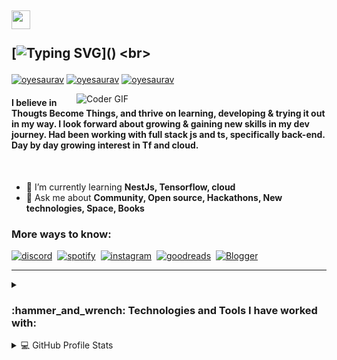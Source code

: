 <h2 align="left">
<img src="https://raw.githubusercontent.com/MartinHeinz/MartinHeinz/master/wave.gif" width="30px" height="30px" /> 

[![Typing SVG](https://readme-typing-svg.herokuapp.com/?lines=Hey!+I'm+Saurav+Pati+or+say+his+bot;Glad+to+see+you+here;Believe+in+building+something?;Problems+add+a+reason+to+build+it.;Lets+discuss...;This+is+the+way.)]()
<br>
</h2> 

<p align="left"> 
<a href="https://twitter.com/oyesaurav" target="blank"><img src="https://img.shields.io/twitter/follow/oyesaurav?logo=twitter&style=for-the-badge" alt="oyesaurav" /></a> 
<a href="https://www.linkedin.com/in/oyesaurav/" target="blank"><img src="https://img.shields.io/badge/LinkedIn-0077B5?style=for-the-badge&logo=linkedin&color=informational" alt="oyesaurav" /></a>
<a href="https://oyesaurav.hashnode.dev/" target="blank"><img src="https://img.shields.io/badge/Hashnode-2962FF?style=for-the-badge&logo=hashnode&color=blueviolet" alt="oyesaurav" /></a>
</p>

<img src="https://media.giphy.com/media/SWoSkN6DxTszqIKEqv/giphy.gif" alt="Coder GIF" width="400" align="right"/>

<h4 align="left">I believe in Thougts Become Things, and thrive on learning, developing & trying it out in my way. I look forward about growing & gaining new skills in my dev journey. Had been working with full stack js and ts, specifically back-end. Day by day growing interest in Tf and cloud.
</h4>
<br>

- 🌱 I’m currently learning **NestJs, Tensorflow, cloud**
- 💬 Ask me about **Community, Open source, Hackathons, New technologies, Space, Books**

<h3 align="left">More ways to know:</h3>
  <p align="left">
<!--   <a href="https://twitter.com/oyesaurav" target="_blank"> <img src="https://cdn.jsdelivr.net/gh/devicons/devicon/icons/twitter/twitter-original.svg" alt="twitter" width="20" height="20"/> </a>&nbsp
   <a href="https://www.linkedin.com/in/oyesaurav/" target="_blank"><img src="https://img.icons8.com/doodle/48/000000/linkedin--v2.png" height="25" width="25" alt="linkedin"/></a>&nbsp
   <a href="https://oyesaurav.hashnode.dev/" target="_blank"><img src="https://img.icons8.com/color/344/hashnode.png" height="25" width="25" alt="Hashnode"/></a>&nbsp -->
    <a href="https://discordapp.com/users/oyesaurav#2598" target="_blank"><img src="https://img.icons8.com/fluency/48/000000/discord.png" height="25" width="25" alt="discord"/></a>&nbsp
   <a href="https://open.spotify.com/user/ep95i7z1bzj974wqh901x63lt" target="_blank"><img src="https://img.icons8.com/fluency/96/000000/spotify.png" height="25" width="25" alt="spotify"/></a>&nbsp
    <a href="https://www.instagram.com/oyesaurav/" target="_blank"><img src="https://img.icons8.com/nolan/48/instagram-new.png" height="25" width="25" alt="instagram"/></a>&nbsp
   <a href="https://www.goodreads.com/user/show/111232575-saurav-pati" target="_blank"><img src="https://www.svgrepo.com/show/349384/goodreads.svg" height="20" width="20" alt="goodreads"/></a>&nbsp
   <a href="https://sauravscribere.blogspot.com/" target="_blank"><img src="https://img.icons8.com/color/344/blogger.png" height="25" width="25" alt="Blogger"/></a>&nbsp
  </p>
 
---

<details>
<!-- Tools   -->
<summary><h3 align="left">:hammer_and_wrench: Technologies and Tools I have worked with:</h3></summary>
<p align="left">
<!-- Languages -->
<!-- C -->
<a href="https://www.cprogramming.com/" target="_blank" rel="noreferrer"> <img src="https://raw.githubusercontent.com/devicons/devicon/master/icons/c/c-original.svg" alt="c" width="30" height="30"/> </a>&nbsp
<!-- C++ -->
<a href="https://www.w3schools.com/cpp/" target="_blank" rel="noreferrer"> <img src="https://raw.githubusercontent.com/devicons/devicon/master/icons/cplusplus/cplusplus-original.svg" alt="cplusplus" width="30" height="30"/> </a>&nbsp
<!--  js   -->
    <a href="https://developer.mozilla.org/en-US/docs/Web/JavaScript" target="_blank"> <img src="https://raw.githubusercontent.com/devicons/devicon/master/icons/javascript/javascript-original.svg" alt="javascript" width="30" height="30"/> </a>&nbsp
 <!-- ts -->
 <a href="https://www.typescriptlang.org/" target="_blank" rel="noreferrer"> <img src="https://raw.githubusercontent.com/devicons/devicon/master/icons/typescript/typescript-original.svg" alt="typescript" width="30" height="30"/> </a>&nbsp
<!-- frontend -->
<!--    html  -->
   <a href="https://www.w3.org/html/" target="_blank"> <img src="https://raw.githubusercontent.com/devicons/devicon/master/icons/html5/html5-original-wordmark.svg" alt="html5" width="30" height="30"/> </a>&nbsp
<!--   css  -->
   <a href="https://www.w3schools.com/css/" target="_blank" rel="noreferrer"> <img src="https://raw.githubusercontent.com/devicons/devicon/master/icons/css3/css3-original-wordmark.svg" alt="css3" width="30" height="30"/> </a>&nbsp
<!--   scss  -->
<a href="https://sass-lang.com" target="_blank"> <img src="https://raw.githubusercontent.com/devicons/devicon/master/icons/sass/sass-original.svg" alt="sass" width="30" height="30"/> </a>&nbsp
<!--   bootstrap  
   <a href="https://getbootstrap.com/" target="_blank"> <img src="https://cdn.jsdelivr.net/gh/devicons/devicon/icons/bootstrap/bootstrap-original.svg" alt="bootstrap" width="30" height="30" /> </a>&nbsp -->
<!--  material ui   -->
  <a href="https://mui.com/getting-started/usage/" target="_blank"> <img src="https://cdn.jsdelivr.net/gh/devicons/devicon/icons/materialui/materialui-original.svg" alt="bootstrap" width="30" height="30" /> </a>&nbsp
<br><br>
<!--   react  -->
<a href="https://reactjs.org/" target="_blank"> <img src="https://raw.githubusercontent.com/devicons/devicon/master/icons/react/react-original-wordmark.svg" alt="react" width="30" height="30"/> </a>&nbsp
<!-- gatsby -->
<a href="https://www.gatsbyjs.com/" target="_blank" rel="noreferrer"> <img src="https://www.vectorlogo.zone/logos/gatsbyjs/gatsbyjs-icon.svg" alt="gatsby" width="30" height="30"/> </a>&nbsp
<!-- next -->
<a href="https://nextjs.org/" target="_blank" rel="noreferrer"> <img src="https://cdn.aglty.io/bwql7jyk/Attachments/NewItems/image_20211214122557_0.png" alt="nextjs" width="30" height="30"/> </a>&nbsp
<!--   nodejs  -->
<a href="https://nodejs.org/" target="_blank"> <img src="https://cdn.jsdelivr.net/gh/devicons/devicon/icons/nodejs/nodejs-original.svg" alt="nodejs" width="30" height="30" /> </a>&nbsp
<!--  express   -->
<a href="https://expressjs.com" target="_blank" rel="noreferrer" color="white"> <img src="https://upload.wikimedia.org/wikipedia/commons/thumb/8/88/Status_iucn_EX_icon.svg/480px-Status_iucn_EX_icon.svg.png" width="30" height="30"/> </a>&nbsp
<!-- Nest -->
<a href="https://nestjs.com/" target="_blank" rel="noreferrer"> <img src="https://raw.githubusercontent.com/devicons/devicon/master/icons/nestjs/nestjs-plain.svg" alt="nestjs" width="30" height="30"/> </a>&nbsp
<!-- Graphql -->
<a href="https://graphql.org" target="_blank" rel="noreferrer"> <img src="https://www.vectorlogo.zone/logos/graphql/graphql-icon.svg" alt="graphql" width="30" height="30"/> </a>&nbsp
<!-- tensor -->
<a href="https://www.tensorflow.org" target="_blank" rel="noreferrer"> <img src="https://www.vectorlogo.zone/logos/tensorflow/tensorflow-icon.svg" alt="tensorflow" width="30" height="30"/> </a>&nbsp
<br><br>
<!--   mongodb  -->
<a href="https://www.mongodb.com/" target="_blank"> <img src="https://cdn.jsdelivr.net/gh/devicons/devicon/icons/mongodb/mongodb-original.svg" alt="mongodb" width="30" height="30"/> </a>&nbsp
<!-- mysql -->
<a href="https://www.mysql.com/" target="_blank" rel="noreferrer"> <img src="https://raw.githubusercontent.com/devicons/devicon/master/icons/mysql/mysql-original-wordmark.svg" alt="mysql" width="30" height="30"/> </a>&nbsp
<!-- hugo -->
<a href="https://gohugo.io/" target="_blank" rel="noreferrer"> <img src="https://api.iconify.design/logos-hugo.svg" alt="hugo" width="30" height="30"/> </a>&nbsp
<!-- heroku -->
<a href="https://heroku.com" target="_blank" rel="noreferrer"> <img src="https://www.vectorlogo.zone/logos/heroku/heroku-icon.svg" alt="heroku" width="25" height="25"/> </a>&nbsp
<!-- postman -->
<a href="https://postman.com" target="_blank" rel="noreferrer"> <img src="https://www.vectorlogo.zone/logos/getpostman/getpostman-icon.svg" alt="postman" width="30" height="30"/> </a>&nbsp
<!-- firebase -->
<a href="https://firebase.google.com/" target="_blank"> <img src="https://www.vectorlogo.zone/logos/firebase/firebase-icon.svg" alt="firebase" width="30" height="30"/> </a>&nbsp
<!--  git   -->
   <a href="https://git-scm.com/" target="_blank"> <img src="https://cdn.jsdelivr.net/gh/devicons/devicon/icons/git/git-original.svg" alt="git" width="30" height="30"/> </a>&nbsp
<!-- docker -->
<a href="https://www.docker.com/" target="_blank" rel="noreferrer"> <img src="https://raw.githubusercontent.com/devicons/devicon/master/icons/docker/docker-original-wordmark.svg" alt="docker" width="30" height="30"/> </a>&nbsp
    </p>
</details>


<!-- Details Section-->
<!-- <details align="left">
    <summary> <samp>&#9776; Read More</samp></summary>
    <p align="left">
        <br>

   </p>
</details>  -->

<details> 
  <summary>💻 GitHub Profile Stats</summary>
  <br/>
    <a><img alt="Saurav Pati's Github Stats" src="https://denvercoder1-github-readme-stats.vercel.app/api/?username=oyesaurav&show_icons=true&count_private=true&theme=react&hide_border=true&bg_color=1F222E&title_color=F85D7F&icon_color=F8D866" height="150px" align="left"/></a>
   
  <a><img alt="Saurav Pati's Top Languages" src="https://github-readme-stats.vercel.app/api/top-langs/?username=oyesaurav&langs_count=8&layout=compact&theme=react&hide_border=true&bg_color=1F222E&title_color=F85D7F&icon_color=F8D866&hide=Jupyter%20Notebook" height="150px"/></a>
  <br/>
  <b>Note:</b> Top languages is only a metric of the languages my public code consists of and doesn't reflect experience or skill level.
   
   <br>
<!--  activity graph   -->
<!--    <a><img alt="Saurav Pati's Activity Graph" src="https://activity-graph.herokuapp.com/graph?username=oyesaurav&bg_color=1F222E&color=F8D866&line=F85D7F&point=FFFFFF&hide_border=true" height="250px"/></a> -->
</details>
 <!-- Footer -->
<!-- <samp>
    <p align="center">
        ════ ⋆★⋆ ════
        <br>
        "Happy Coding👨‍💻!"
    </p>
</samp> -->
